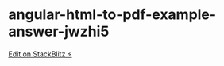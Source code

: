 # angular-html-to-pdf-example-answer-jwzhi5

[Edit on StackBlitz ⚡️](https://stackblitz.com/edit/angular-html-to-pdf-example-answer-jwzhi5)
